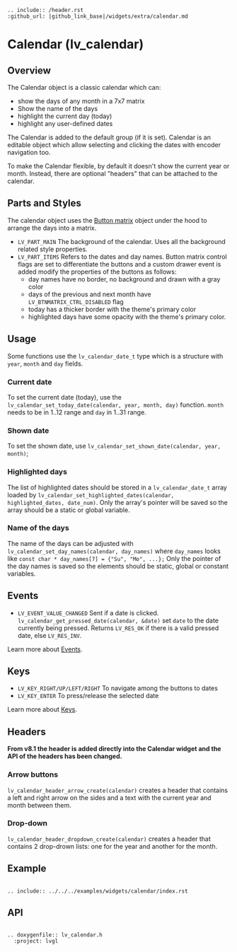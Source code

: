 ```eval_rst
.. include:: /header.rst 
:github_url: |github_link_base|/widgets/extra/calendar.md
```
# Calendar (lv_calendar)

## Overview

The Calendar object is a classic calendar which can:
- show the days of any month in a 7x7 matrix 
- Show the name of the days 
- highlight the current day (today)
- highlight any user-defined dates

The Calendar is added to the default group (if it is set). Calendar is an editable object which allow selecting and clicking the dates with encoder navigation too.

To make the Calendar flexible, by default it doesn't show the current year or month. Instead, there are optional "headers" that can be attached to the calendar.

## Parts and Styles
The calendar object uses the [Button matrix](/widgets/core/btnmatrix) object under the hood to arrange the days into a matrix.
- `LV_PART_MAIN` The background of the calendar. Uses all the background related style properties.
- `LV_PART_ITEMS` Refers to the dates and day names. Button matrix control flags are set to differentiate the buttons and a custom drawer event is added modify the properties of the buttons as follows:
   - day names have no border, no background and drawn with a gray color
   - days of the previous and next month have `LV_BTNMATRIX_CTRL_DISABLED` flag
   - today has a thicker border with the theme's primary color
   - highlighted days have some opacity with the theme's primary color.

## Usage

Some functions use the `lv_calendar_date_t` type which is a structure with `year`, `month` and `day` fields.

### Current date
To set the current date (today), use the `lv_calendar_set_today_date(calendar, year, month, day)` function. `month` needs to be in 1..12 range and `day` in 1..31 range.

### Shown date
To set the shown date, use `lv_calendar_set_shown_date(calendar, year, month)`;

### Highlighted days

The list of highlighted dates should be stored in a `lv_calendar_date_t` array loaded by `lv_calendar_set_highlighted_dates(calendar, highlighted_dates, date_num)`.
Only the array's pointer will be saved so the array should be a static or global variable.

### Name of the days
The name of the days can be adjusted with `lv_calendar_set_day_names(calendar, day_names)` where `day_names` looks like `const char * day_names[7] = {"Su", "Mo", ...};`
Only the pointer of the day names is saved so the elements should be static, global or constant variables.

## Events
- `LV_EVENT_VALUE_CHANGED` Sent if a date is clicked. `lv_calendar_get_pressed_date(calendar, &date)` set `date` to the date currently being pressed. Returns `LV_RES_OK` if there is a valid pressed date, else `LV_RES_INV`. 

Learn more about [Events](/overview/event).

## Keys
- `LV_KEY_RIGHT/UP/LEFT/RIGHT` To navigate among the buttons to dates
- `LV_KEY_ENTER` To press/release the selected date

Learn more about [Keys](/overview/indev).

## Headers

**From v8.1 the header is added directly into the Calendar widget and the API of the headers has been changed.**

### Arrow buttons

`lv_calendar_header_arrow_create(calendar)` creates a header that contains a left and right arrow on the sides and a text with the current year and month between them.


### Drop-down
`lv_calendar_header_dropdown_create(calendar)` creates a header that contains 2 drop-drown lists: one for the year and another for the month.
 

## Example

```eval_rst

.. include:: ../../../examples/widgets/calendar/index.rst

```

## API

```eval_rst

.. doxygenfile:: lv_calendar.h
  :project: lvgl

```
